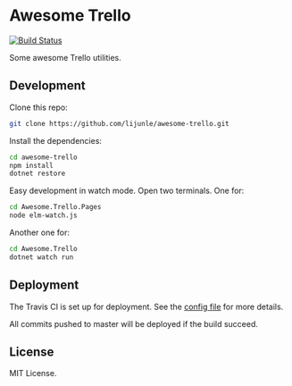 # Awesome Trello

[![Build Status](https://travis-ci.org/lijunle/awesome-trello.svg?branch=master)](https://travis-ci.org/lijunle/awesome-trello)

Some awesome Trello utilities.

## Development

Clone this repo:

```sh
git clone https://github.com/lijunle/awesome-trello.git
```

Install the dependencies:

```sh
cd awesome-trello
npm install
dotnet restore
```

Easy development in watch mode. Open two terminals. One for:

```sh
cd Awesome.Trello.Pages
node elm-watch.js
```

Another one for:

```sh
cd Awesome.Trello
dotnet watch run
```

## Deployment

The Travis CI is set up for deployment. See the [config file](https://github.com/lijunle/awesome-trello/blob/master/.travis.yml) for more details.

All commits pushed to master will be deployed if the build succeed.

## License

MIT License.
